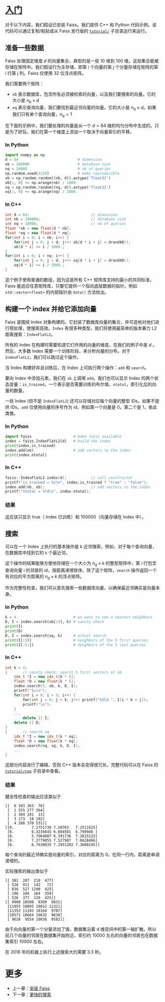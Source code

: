 # [入门](https://github.com/facebookresearch/faiss/wiki/Getting-started)

对于以下内容，我们假设已安装 Faiss。我们提供 C++ 和 Python 代码示例。该代码可以通过复制/粘贴或从 Faiss 发行版的 [`tutorial/`](https://github.com/facebookresearch/faiss/tree/master/tutorial) 子目录运行来运行。

## 准备一些数据

Faiss 处理固定维度 $d$ 的向量集合，典型的是一些 10 维到 100 维。这些集合能被存储在矩阵中。我们假设行为主存储，即第 i 个向量的第 j 个分量存储在矩阵的第 i 行第 j 列。Faiss 仅使用 32 位浮点矩阵。

我们需要两个矩阵：

- `xb` 表示数据库，包含所有必须被检索的向量，以及我们要搜索的向量。它的大小是 $n_b \times d$
- `xq` 表示查询向量，我们要找到最近邻向量的向量。它的大小是 $n_q \times d$。如果我们只有单个查询向量，$n_q = 1$

在下面的示例中，我们要处理的向量是从一个 $d = 64$ 维的均匀分布中生成的。只是为了好玩，我们在第一个维度上添加一个取决于向量索引的平移。

### In Python

```python
import numpy as np
d = 64                           # dimension
nb = 100000                      # database size
nq = 10000                       # nb of queries
np.random.seed(1234)             # make reproducible
xb = np.random.random((nb, d)).astype('float32')
xb[:, 0] += np.arange(nb) / 1000.
xq = np.random.random((nq, d)).astype('float32')
xq[:, 0] += np.arange(nq) / 1000.
```

### In C++

```c++
int d = 64;                            // dimension
int nb = 100000;                       // database size
int nq = 10000;                        // nb of queries
float *xb = new float[d * nb];
float *xq = new float[d * nq];
for(int i = 0; i < nb; i++) {
	for(int j = 0; j < d; j++) xb[d * i + j] = drand48();
	xb[d * i] += i / 1000.;
}
for(int i = 0; i < nq; i++) {
	for(int j = 0; j < d; j++) xq[d * i + j] = drand48();
	xq[d * i] += i / 1000.;
}
```

这个例子使用普通的数组，因为这是所有 C++ 矩阵库支持的最小的共同标准。Faiss 能适应任意矩阵库，只要它提供一个指向底层数据的指针。例如 `std::vector<float>` 的内部指针由 `data()` 方法给出。

## 构建一个 index 并给它添加向量

Faiss 是围绕 Index 对象构建的。它封装了数据库向量的集合，并可选地对他们进行预处理，使搜索高效。`Index` 有很多种类型，我们将使用最简单的版本暴力 L2 距离搜索：`IndexFlatL2`。

所有的 Index 在构建时需要知道它们作用的向量的维度，在我们的例子中是 $d$ 。然后，大多数 Index 需要一个训练阶段，来分析向量的分布。对于 `IndexFlatL2`，我们可以跳过这个操作。

当 Index 构建好并且训练后，在 Index 上可执行两个操作：`add` 和 `search`。

要向 Index 中添加元素，我们在 `xb` 上调用 `add`。我们也可以显示 Index 的两个状态变量：`is_trained`，一个表示是否需要训练的布尔值，`ntotal`，索引化后的向量的数量。

一些 Index (但不是 `IndexFlatL2`) 还可以存储对应每个向量的整型 IDs。如果不提供 IDs，`add` 仅使用向量的序号作为 id，例如第一个向量是 0，第二个是 1，依此类推。

### In Python

```python
import faiss                   # make faiss available
index = faiss.IndexFlatL2(d)   # build the index
print(index.is_trained)
index.add(xb)                  # add vectors to the index
print(index.ntotal)
```

### In C++

```c++
faiss::IndexFlatL2 index(d);           // call constructor
printf("is_trained = %s\n", index.is_trained ? "true" : "false");
index.add(nb, xb);                     // add vectors to the index
printf("ntotal = %ld\n", index.ntotal);
```

### 结果

这应该只显示 true（ Index 已训练）和 100000（向量存储在 Index 中）。

## 搜索

可以在一个 Index 上执行的基本操作是 k 近邻搜索，例如，对于每个查询向量，在数据库中找到它的 `k` 个最近邻。

这个操作的结果能够方便地存储在一个大小为 $n_q \times k$ 的整型矩阵中，第 i 行包含查询向量 i 的邻居的 id，按距离递增排序。除了这个矩阵，`search` 操作返回一个有对应的平方距离的 $n_q \times k$ 的浮点矩阵。

作为完整性检查，我们可以首先搜索一些数据库向量，以确保最近邻确实是向量本身。

### In Python

```python
k = 4                          # we want to see 4 nearest neighbors
D, I = index.search(xb[:5], k) # sanity check
print(I)
print(D)
D, I = index.search(xq, k)     # actual search
print(I[:5])                   # neighbors of the 5 first queries
print(I[-5:])                  # neighbors of the 5 last queries
```

### In C++

```c++
int k = 4;
{       // sanity check: search 5 first vectors of xb
    idx_t *I = new idx_t[k * 5];
    float *D = new float[k * 5];
    index.search(5, xb, k, D, I);
    printf("I=\n");
    for(int i = 0; i < 5; i++) {
        for(int j = 0; j < k; j++) printf("%5ld ", I[i * k + j]);
        printf("\n");
    }
    ...
        delete [] I;
    delete [] D;
}
{       // search xq
    idx_t *I = new idx_t[k * nq];
    float *D = new float[k * nq];
    index.search(nq, xq, k, D, I);
    ...
}
```

这部分内容进行了编辑，否则 C++ 版本会变得很冗长，完整代码可以在 Faiss 的 [`tutorial/cpp`]([tutorial/cpp](https://github.com/facebookresearch/faiss/tree/main/tutorial/cpp)) 子目录中查看。 

### 结果

健全性检查的输出应该类似于

```
[[  0 393 363  78]
 [  1 555 277 364]
 [  2 304 101  13]
 [  3 173  18 182]
 [  4 288 370 531]]
[[0.        7.1751738 7.20763   7.2511625]
 [0.        6.3235645 6.684581  6.799946 ]
 [0.        5.7964087 6.391736  7.2815123]
 [0.        7.2779055 7.527987  7.6628466]
 [0.        6.7638035 7.2951202 7.3688145]]
```

每个查询的最近邻确实是向量的索引，对应的距离为 0。在同一行内，距离是单调递增的。

实际搜索的输出类似于

```
[[ 381  207  210  477]
 [ 526  911  142   72]
 [ 838  527 1290  425]
 [ 196  184  164  359]
 [ 526  377  120  425]]
[[ 9900 10500  9309  9831]
 [11055 10895 10812 11321]
 [11353 11103 10164  9787]
 [10571 10664 10632  9638]
 [ 9628  9554 10036  9582]]
```

由于向向量的第一个分量添加了值，数据集沿着 d 维空间中的第一轴扩散。所以前几个向量的邻居在数据集开始附近，索引约 10000 左右的向量的邻居也在数据集索引 10000 左右。

在 2016 年的机器上执行上述搜索大约需要 3.3 秒。

# 更多

- 上一章：[安装 Faiss](<Installing Faiss.md>)
- 下一章：[更快的搜索](<Faster search.md>)

